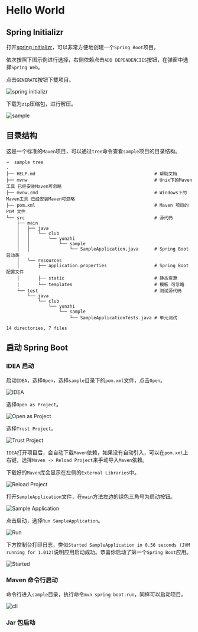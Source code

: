 # Hello World

## Spring Initializr

打开[spring initializr](https://start.spring.io/)，可以非常方便地创建一个`Spring Boot`项目。

依次按照下图示例进行选择，右侧依赖点击`ADD DEPENDENCIES`按钮，在弹窗中选择`Spring Web`。

点击`GENERATE`按钮下载项目。

![spring initializr](./media/02/00.png)

下载为`zip`压缩包，进行解压。

![sample](./media/02/01.png)

## 目录结构

这是一个标准的`Maven`项目，可以通过`tree`命令查看`sample`项目的目录结构。

```shell
➜  sample tree
.
├── HELP.md                                             # 帮助文档
├── mvnw                                                # Unix下的Maven工具 已经安装Maven可忽略
├── mvnw.cmd                                            # Windows下的Maven工具 已经安装Maven可忽略
├── pom.xml                                             # Maven 项目的 POM 文件
└── src                                                 # 源代码
    ├── main
    │   ├── java
    │   │   └── club
    │   │       └── yunzhi
    │   │           └── sample
    │   │               └── SampleApplication.java      # Spring Boot 启动类
    │   └── resources
    │       ├── application.properties                  # Spring Boot 配置文件
    │       ├── static                                  # 静态资源
    │       └── templates                               # 模板 可忽略
    └── test                                            # 测试源代码
        └── java
            └── club
                └── yunzhi
                    └── sample
                        └── SampleApplicationTests.java # 单元测试

14 directories, 7 files
```

## 启动 Spring Boot

### IDEA 启动

启动`IDEA`，选择`Open`，选择`sample`目录下的`pom.xml`文件，点击`Open`。

![IDEA](./media/02/02.png)

选择`Open as Project`。

![Open as Project](./media/02/03.png)

选择`Trust Project`。

![Trust Project](./media/02/04.png)

`IDEA`打开项目后，会自动下载`Maven`依赖，如果没有自动引入，可以在`pom.xml`上右键，选择`Maven -> Reload Project`来手动导入`Maven`依赖。

下载好的`Maven`库会显示在左侧的`External Libraries`中。

![Reload Project](./media/02/05.png)

打开`SampleApplication`文件，在`main`方法左边的绿色三角号为启动按钮。

![Sample Application](./media/02/06.png)

点击启动，选择`Run SampleApplication`。

![Run](./media/02/07.png)

下方控制台打印日志，类似`Started SampleApplication in 0.56 seconds (JVM running for 1.012)`说明应用启动成功。恭喜你启动了第一个`Spring Boot`应用。

![Started](./media/02/08.png)

### Maven 命令行启动

命令行进入`sample`目录，执行命令`mvn spring-boot:run`，同样可以启动项目。

![cli](./media/02/09.png)

### Jar 包启动
